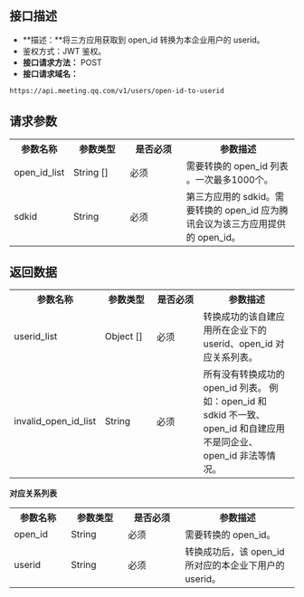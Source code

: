 
## 接口描述
- **描述：**将三方应用获取到 open_id 转换为本企业用户的 userid。
- 鉴权方式：JWT 鉴权。
- **接口请求方法：** POST
- **接口请求域名：** 
```html
https://api.meeting.qq.com/v1/users/open-id-to-userid
```

## 请求参数
<table>
   <tr>
      <th width="20%" >参数名称</td>
      <th width="20%" >参数类型</td>
      <th width="20%" >是否必须</td>
      <th width="40%" >参数描述</td>
   </tr>
   <tr>
      <td>open_id_list</td>
      <td>String []	</td>
      <td>必须</td>
      <td>需要转换的 open_id 列表 。一次最多1000个。</td>
   </tr>
   <tr>
      <td>sdkid</td>
      <td>String</td>
      <td>必须</td>
      <td>第三方应用的 sdkid。需要转换的 open_id 应为腾讯会议为该三方应用提供的 open_id。</td>
   </tr>
</table>


## 返回数据
<table>
   <tr>
      <th width="20%" >参数名称</td>
      <th width="20%" >参数类型</td>
      <th width="20%" >是否必须</td>
      <th width="40%" >参数描述</td>
   </tr>
   <tr>
      <td>userid_list</td>
      <td>Object []</td>
      <td>必须</td>
      <td>转换成功的该自建应用所在企业下的 userid、open_id 对应关系列表。</td>
   </tr>
   <tr>
      <td>invalid_open_id_list</td>
      <td>String</td>
      <td>必须</td>
      <td>所有没有转换成功的 open_id 列表。 例如：open_id 和 sdkid 不一致、open_id 和自建应用不是同企业、open_id 非法等情况。</td>
   </tr>
</table>

**对应关系列表**
<table>
   <tr>
      <th width="20%" >参数名称</td>
      <th width="20%" >参数类型</td>
      <th width="20%" >是否必须</td>
      <th width="40%" >参数描述</td>
   </tr>
   <tr>
      <td>open_id</td>
      <td>String</td>
      <td>必须</td>
      <td>需要转换的 open_id。</td>
   </tr>
   <tr>
      <td>userid</td>
      <td>String</td>
      <td>必须</td>
      <td>转换成功后，该 open_id 所对应的本企业下用户的 userid。</td>
   </tr>
</table>
